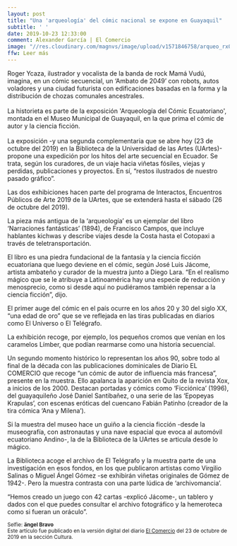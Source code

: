 ```yaml
---
layout: post
title: "Una 'arqueología' del cómic nacional se expone en Guayaquil"
subtitle: ' '
date: 2019-10-23 12:33:00
comment: Alexander García | El Comercio
image: "//res.cloudinary.com/magnvs/image/upload/v1571846758/arqueo_rx0nzz.jpg"
ffw: Leer más
---  
```

Roger Ycaza, ilustrador y vocalista de la banda de rock Mamá Vudú, imagina, en un cómic secuencial, un ‘Ambato de 2049’ con robots, autos voladores y una ciudad futurista con edificaciones basadas en la forma y la distribución de chozas comunales ancestrales.<br/><br/> La historieta es parte de la exposición 'Arqueología del Cómic Ecuatoriano', montada en el Museo Municipal de Guayaquil, en la que prima el cómic de autor y la ciencia ficción.<br/><br/>La exposición -y una segunda complementaria que se abre hoy (23 de octubre del 2019) en la Biblioteca de la Universidad de las Artes (UArtes)- propone una expedición por los hitos del arte secuencial en Ecuador. Se trata, según los curadores, de un viaje hacia viñetas fósiles, viejas y perdidas, publicaciones y proyectos. En sí, “restos ilustrados de nuestro pasado gráfico”.  

Las dos exhibiciones hacen parte del programa de Interactos, Encuentros Públicos de Arte 2019 de la UArtes, que se extenderá hasta el sábado (26 de octubre del 2019).  

La pieza más antigua de la ‘arqueología’ es un ejemplar del libro ‘Narraciones fantásticas’ (1894), de Francisco Campos, que incluye hablantes kichwas y describe viajes desde la Costa hasta el Cotopaxi a través de teletransportación.  

El libro es una piedra fundacional de la fantasía y la ciencia ficción ecuatoriana que luego deviene en el cómic, según José Luis Jácome, artista ambateño y curador de la muestra junto a Diego Lara. “En el realismo mágico que se le atribuye a Latinoamérica hay una especie de reducción y menosprecio, como si desde aquí no pudiéramos también repensar a la ciencia ficción”, dijo.  

El primer auge del cómic en el país ocurre en los años 20 y 30 del siglo XX, “una edad de oro” que se ve reflejada en las tiras publicadas en diarios como El Universo o El Telégrafo.  

La exhibición recoge, por ejemplo, los pequeños cromos que venían en los caramelos Límber, que podían rearmarse como una historia secuencial.  

Un segundo momento histórico lo representan los años 90, sobre todo al final de la década con las publicaciones dominicales de Diario EL COMERCIO que recoge “un cómic de autor de influencia más francesa”, presente en la muestra. Ello apalanca la aparición en Quito de la revista Xox, a inicios de los 2000. Destacan portadas y cómics como ‘Ficciónica’ (1996), del guayaquileño José Daniel Santibañez, o una serie de las ‘Epopeyas Krapulas’, con escenas eróticas del cuencano Fabián Patinho (creador de la tira cómica ‘Ana y Milena’).  

Si la muestra del museo hace un guiño a la ciencia ficción -desde la museografía, con astronautas y una nave espacial que evoca al automóvil ecuatoriano Andino-, la de la Biblioteca de la UArtes se articula desde lo mágico.  

La Biblioteca acoge el archivo de El Telégrafo y la muestra parte de una investigación en esos fondos, en los que publicaron artistas como Virgilio Salinas o Miguel Ángel Gómez -se exhibirán viñetas originales de Gómez de 1942-. Pero la muestra contrasta con una parte lúdica de ‘archivomancia’.  

“Hemos creado un juego con 42 cartas -explicó Jácome-, un tablero y dados con el que puedes consultar el archivo fotográfico y la hemeroteca como si fueran un oráculo”.

<small>Selfie: **ängel Bravo**<br/>Este artículo fue publicado en la versión digital del diario [El Comercio](//www.elcomercio.com/tendencias/arqueologia-comic-ecuador-exposicion-guayaquil.html) del 23 de octubre de 2019 en la sección Cultura.</small>
